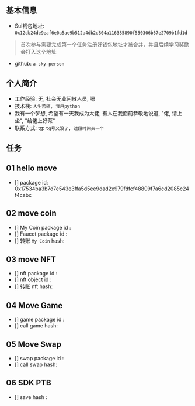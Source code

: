 ## 基本信息
- Sui钱包地址: `0x12db24de9eaf6e0a5ae9b512a4db2d804a116385890f550306b57e2709b1fd1d`
> 首次参与需要完成第一个任务注册好钱包地址才被合并，并且后续学习奖励会打入这个地址
- github: `a-sky-person`

## 个人简介
- 工作经验: 无, 社会无业闲散人员, 嗯
- 技术栈: `人生苦短, 我用python`
- 我有一个梦想, 希望有一天我成为大佬, 有人在我面前恭敬地说道, "佬, 请上坐", "给佬上好茶"
- 联系方式: tg: `tg号又没了, 过段时间买一个`

## 任务

##   01 hello move
- [] package id: 0x17534ba3b7d7e543e3ffa5d5ee9dad2e979fdfcf48809f7a6cd2085c24f4cabc

##   02 move coin
- [] My Coin package id :
- [] Faucet package id :
- [] 转账 `My Coin` hash:

##   03 move NFT
- [] nft package id :
- [] nft object id :
- [] 转账 nft  hash:

##   04 Move Game
- [] game package id :
- [] call game hash:

##   05 Move Swap
- [] swap package id :
- [] call swap hash:

##   06 SDK PTB
- [] save hash :
